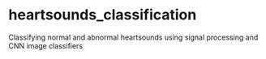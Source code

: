 # heartsounds_classification
Classifying normal and abnormal heartsounds using signal processing and CNN image classifiers
